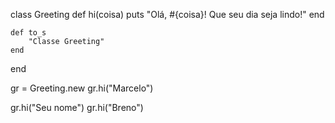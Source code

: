 class Greeting 
    def hi(coisa)
        puts "Olá, #{coisa}! Que seu dia seja lindo!"
    end

    def to_s
        "Classe Greeting"
    end
end

gr = Greeting.new
gr.hi("Marcelo")

gr.hi("Seu nome")
gr.hi("Breno")
